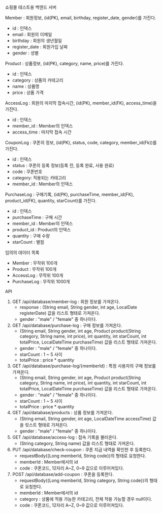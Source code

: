 쇼핑몰 테스트용 백엔드 서버

Member : 회원정보, (id(PK), email, birthday, register_date, gender)를 가진다.
- id : 인덱스
- email : 회원의 이메일
- birthday : 회원의 생년월일
- register_date : 회원가입 날짜
- gender : 성별

Product : 상품정보, (id(PK), category, name, price)를 가진다.
- id : 인덱스
- category : 상품의 카테고리
- name : 상품명
- price : 상품 가격

AccessLog : 회원의 마지막 접속시간, (id(PK), member_id(FK), access_time)을 가진다.
- id : 인덱스
- member_id : Member의 인덱스
- access_time : 마지막 접속 시간

CouponLog : 쿠폰의 정보, (id(PK), status, code, category, member_id(Fk))를 가진다.
- id : 인덱스
- status : 쿠폰의 등록 정보(등록 전, 등록 완료, 사용 완료)
- code : 쿠폰번호
- category: 적용되는 카테고리
- member_id : Member의 인덱스

PurchaseLog : 구매기록, (id(PK), purchaseTime, member_id(FK), product_id(FK), quantity, starCount)를 가진다.
- id : 인덱스
- purchaseTime : 구매 시간
- member_id : Member의 인덱스
- product_id : Product의 인덱스
- quantity : 구매 수량
- starCount : 별점

임의의 데이터 목록
- Member : 무작위 100개
- Product : 무작위 100개
- AccessLog : 무작위 100개
- PurchaseLog : 무작위 1000개

API
1. GET /api/database/member-log : 회원 정보를 가져온다.
   - response : (String email, String gender, int age, LocalDate registerDate) 값을 리스트 형태로 가져온다.
   - gender : "male" / "female" 중 하나이다.
2. GET /api/database/purchase-log : 구매 정보를 가져온다.
   - (String email, String gender, int age, Product product(String category, String name, int price), int quantity, int starCount, int totalPrice, LocalDateTime purchaseTime) 값을 리스트 형태로 가져온다.
   - gender : "male" / "female" 중 하나이다.
   - starCount : 1 ~ 5 사이
   - totalPrice : price * quantity
3. GET /api/database/purchase-log/{memberId} : 특정 사용자의 구매 정보를 가져온다.
   - (String email, String gender, int age, Product product(String category, String name, int price), int quantity, int starCount, int totalPrice, LocalDateTime purchaseTime) 값을 리스트 형태로 가져온다.
   - gender : "male" / "female" 중 하나이다.
   - starCount : 1 ~ 5 사이
   - totalPrice : price * quantity
4. GET /api/database/products : 상품 정보를 가져온다.
   - (String email, String gender, int age, LocalDateTime accessTime) 값을 릿스트 형태로 가져온다.
   - gender : "male" / "female" 중 하나이다.
5. GET /api/database/access-log : 접속 기록을 불러온다.
   - (String category, String name) 값을 리스트 형태로 가져온다.
6. PUT /api/database/check-coupon : 쿠폰 지급 내역을 확인한 후 등록한다.
    - requestBody({Long memberId, String code})의 형태로 요청한다.
    - memberId : Member에서의 id
    - code : 쿠폰코드, 12자리 A~Z, 0~9 값으로 이루어져있다.
7. POST /api/database/add-coupon : 쿠폰을 등록한다.
   - requestBody({Long memberId, String category, String code})의 형태로 요청한다.
   - memberId : Member에서의 id
   - category : 상품에 적용 가능한 카테고리, 전체 적용 가능할 경우 null이다.
   - code : 쿠폰코드, 12자리 A~Z, 0~9 값으로 이루어져있다.